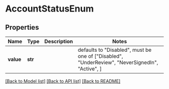 # AccountStatusEnum


## Properties
Name | Type | Description | Notes
------------ | ------------- | ------------- | -------------
**value** | **str** |  | defaults to "Disabled",  must be one of ["Disabled", "UnderReview", "NeverSignedIn", "Active", ]

[[Back to Model list]](../README.md#documentation-for-models) [[Back to API list]](../README.md#documentation-for-api-endpoints) [[Back to README]](../README.md)


